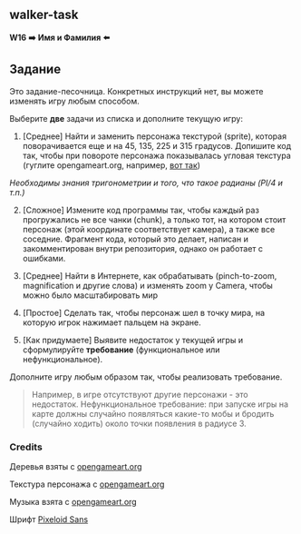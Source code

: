 ## walker-task

**W16**
**➡️** **Имя и Фамилия** **⬅️**

## Задание

Это задание-песочница. Конкретных инструкций нет, вы можете изменять игру любым способом.

Выберите **две** задачи из списка и дополните текущую игру:

1) [Среднее] Найти и заменить персонажа текстурой (sprite), которая поворачивается еще и на 45, 135, 225 и 315 градусов. Допишите код так, чтобы при повороте персонажа показывалась угловая текстура (гуглите opengameart.org, например, [вот так](https://opengameart.org/content/8-directional-character-template))

*Необходимы знания тригонометрии и того, что такое радианы (PI/4 и т.п.)*

2) [Сложное] Измените код программы так, чтобы каждый раз прогружались не все чанки (chunk), а только тот, на котором стоит персонаж (этой координате соответствует камера), а также все соседние. Фрагмент кода, который это делает, написан и закомментирован внутри репозитория, однако он работает с ошибками.

3) [Среднее] Найти в Интернете, как обрабатывать (pinch-to-zoom, magnification и другие слова) и изменять zoom у Camera, чтобы можно было масштабировать мир

4) [Простое] Сделать так, чтобы персонаж шел в точку мира, на которую игрок нажимает пальцем на экране.

5) [Как придумаете] Выявите недостаток у текущей игры и сформулируйте **требование** (функциональное или нефункциональное).

Дополните игру любым образом так, чтобы реализовать требование.

> Например, в игре отсутствуют другие персонажи - это недостаток.
> Нефункциональное требование: при запуске игры на карте должны случайно появляться какие-то мобы и бродить (случайно ходить) около точки появления в радиусе 3.


### Credits

Деревья взяты с [opengameart.org](https://opengameart.org/content/assets-free-nature-sprites-trees-shrubs)

Текстура персонажа с [opengameart.org](https://myrusakov.ru/pygame-animation-loop.html)

Музыка взята с [opengameart.org](https://opengameart.org/content/soliloquy)

Шрифт [Pixeloid Sans](https://fontmeme.com/fonts/pixeloid-sans-font/)
